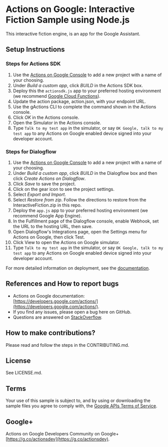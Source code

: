 # Actions on Google: Interactive Fiction Sample using Node.js

This interactive fiction engine, is an app for the Google Assistant.

## Setup Instructions

### Steps for Actions SDK
1. Use the [Actions on Google Console](https://console.actions.google.com) to add a new project with a name of your choosing.
1. Under *Build a custom app*, click *BUILD* in the Actions SDK box.
1. Deploy this the `actionsdk.js` app to your preferred hosting environment
(we recommend [Google Cloud Functions](https://cloud.google.com/functions/docs/tutorials/http)).
1. Update the action package, action.json, with your endpoint URL.
1. Use the gActions CLI to complete the command shown in the Actions console.
1. Click *OK* in the Actions console.
1. Open the Simulator in the Actions console.
1. Type `Talk to my test app` in the simulator, or say `OK Google, talk to my test app` to any Actions on Google enabled device signed into your developer account.

### Steps for Dialogflow
1. Use the [Actions on Google Console](https://console.actions.google.com) to add a new project with a name of your choosing.
1. Under *Build a custom app*, click *BUILD* in the Dialogflow box and then click *Create Actions on Dialogflow*.
1. Click *Save* to save the project.
1. Click on the gear icon to see the project settings.
1. Select *Export and Import*.
1. Select *Restore from zip*. Follow the directions to restore from the InteractiveFiction.zip in this repo.
1. Deploy the `app.js` app to your preferred hosting environment (we recommend Google App Engine).
1. In the Fulfillment page of the Dialogflow console, enable Webhook, set the URL to the hosting URL, then save.
1. Open Dialogflow's Integrations page, open the Settings menu for Actions on Google, then click Test.
1. Click View to open the Actions on Google simulator.
1. Type `Talk to my test app` in the simulator, or say `OK Google, talk to my test app` to any Actions on Google enabled device signed into your developer account.

For more detailed information on deployment, see the [documentation](https://developers.google.com/actions/dialogflow/deploy-fulfillment).

## References and How to report bugs
* Actions on Google documentation: [https://developers.google.com/actions/](https://developers.google.com/actions/).
* If you find any issues, please open a bug here on GitHub.
* Questions are answered on [StackOverflow](https://stackoverflow.com/questions/tagged/actions-on-google).

## How to make contributions?
Please read and follow the steps in the CONTRIBUTING.md.

## License
See LICENSE.md.

## Terms
Your use of this sample is subject to, and by using or downloading the sample files you agree to comply with, the [Google APIs Terms of Service](https://developers.google.com/terms/).

## Google+
Actions on Google Developers Community on Google+ [https://g.co/actionsdev](https://g.co/actionsdev).
